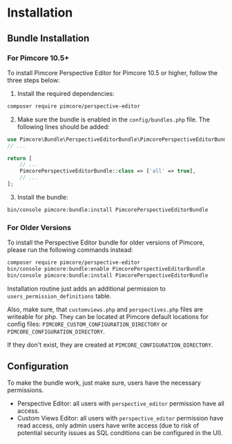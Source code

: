 # Installation
## Bundle Installation
### For Pimcore 10.5+
To install Pimcore Perspective Editor for Pimcore 10.5 or higher, follow the three steps below:

1. Install the required dependencies:
```bash
composer require pimcore/perspective-editor
```

2. Make sure the bundle is enabled in the `config/bundles.php` file. The following lines should be added:

```php
use Pimcore\Bundle\PerspectiveEditorBundle\PimcorePerspectiveEditorBundle;
// ...

return [
    // ...
    PimcorePerspectiveEditorBundle::class => ['all' => true],
    // ...
];
```


3. Install the bundle:

```bash
bin/console pimcore:bundle:install PimcorePerspectiveEditorBundle
```

### For Older Versions
To install the Perspective Editor bundle for older versions of Pimcore, please run the following commands instead:

```bash
composer require pimcore/perspective-editor
bin/console pimcore:bundle:enable PimcorePerspectiveEditorBundle
bin/console pimcore:bundle:install PimcorePerspectiveEditorBundle
```

Installation routine just adds an additional permission to `users_permission_definitions` table. 

Also, make sure, that `customviews.php` and `perspectives.php` files are writeable for php.
They can be located at Pimcore default locations for config files: 
`PIMCORE_CUSTOM_CONFIGURATION_DIRECTORY` or `PIMCORE_CONFIGURATION_DIRECTORY`. 

If they don't exist, they are created at `PIMCORE_CONFIGURATION_DIRECTORY`.
 


## Configuration

To make the bundle work, just make sure, users have the necessary permissions. 
- Perspective Editor: all users with `perspective_editor` permission have all access. 
- Custom Views Editor: all users with `perspective_editor` permission have read access, only admin users
  have write access (due to risk of potential security issues as SQL conditions can be configured in the UI).
  
